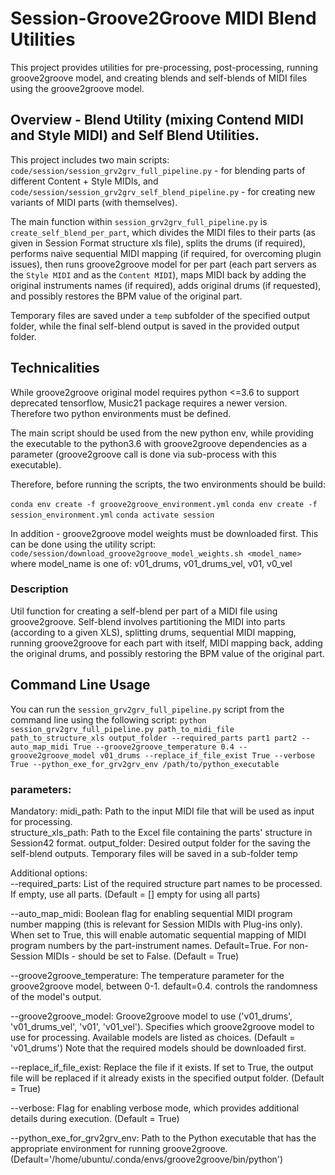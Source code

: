 # Session-Groove2Groove MIDI Blend Utilities
This project provides utilities for pre-processing, post-processing, running groove2groove model, and creating blends and self-blends of MIDI files using the groove2groove model.

## Overview - Blend Utility (mixing Contend MIDI and Style MIDI) and Self Blend Utilities.
This project includes two main scripts: 
`code/session/session_grv2grv_full_pipeline.py` - for blending parts of different Content + Style MIDIs, 
and `code/session/session_grv2grv_self_blend_pipeline.py` - for creating new variants of MIDI parts (with themselves).


The main function within `session_grv2grv_full_pipeline.py` is `create_self_blend_per_part`, which divides the MIDI files to their parts (as given in Session Format structure xls file), splits the drums (if required), performs naive sequential MIDI mapping (if required, for overcoming plugin issues), then runs groove2groove model for per part (each part servers as the `Style MIDI` and as the `Content MIDI`), maps MIDI back by adding the original instruments names (if required), adds original drums (if requested), and possibly restores the BPM value of the original part.

Temporary files are saved under a `temp` subfolder of the specified output folder, while the final self-blend output is saved in the provided output folder.

## Technicalities
While groove2groove original model requires python <=3.6 to support deprecated tensorflow, Music21 package requires a newer version. Therefore two python environments must be defined.

The main script should be used from the new python env, while providing the executable to the python3.6 with groove2groove dependencies as a parameter (groove2groove call is done via sub-process with this executable).

Therefore, before running the scripts, the two environments should be build:

```conda env create -f groove2groove_environment.yml```
```conda env create -f session_environment.yml```
```conda activate session```

In addition - groove2groove model weights must be downloaded first. This can be done using the utility script: 
```code/session/download_groove2groove_model_weights.sh <model_name>```
where model_name is one of: v01_drums, v01_drums_vel, v01, v0_vel

### Description

Util function for creating a self-blend per part of a MIDI file using groove2groove. Self-blend involves partitioning the MIDI into parts (according to a given XLS), splitting drums, sequential MIDI mapping, running groove2groove for each part with itself, MIDI mapping back, adding the original drums, and possibly restoring the BPM value of the original part.


## Command Line Usage
You can run the `session_grv2grv_full_pipeline.py` script from the command line using the following script:
```python session_grv2grv_full_pipeline.py path_to_midi_file path_to_structure_xls output_folder --required_parts part1 part2 --auto_map_midi True --groove2groove_temperature 0.4 --groove2groove_model v01_drums --replace_if_file_exist True --verbose True --python_exe_for_grv2grv_env /path/to/python_executable```

### parameters:
Mandatory:
  midi_path: Path to the input MIDI file that will be used as input for processing.      
  structure_xls_path: Path to the Excel file containing the parts' structure in Session42 format.
  output_folder: Desired output folder for the saving the self-blend outputs. 
    Temporary files will be saved in a sub-folder temp

Additional options:      
  --required_parts: List of the required structure part names to be processed. If empty, use all parts. (Default = [] empty for using all parts)
  
  --auto_map_midi: Boolean flag for enabling sequential MIDI program number mapping (this is relevant for Session MIDIs with Plug-ins only). 
      When set to True, this will enable automatic sequential mapping of MIDI program numbers by the part-instrument names. Default=True.
      For non-Session MIDIs - should be set to False. (Default = True)
  
  --groove2groove_temperature: The temperature parameter for the groove2groove model, between 0-1. default=0.4. controls the randomness of the model's output.

  --groove2groove_model: Groove2groove model to use ('v01_drums', 'v01_drums_vel', 'v01', 'v01_vel'). 
      Specifies which groove2groove model to use for processing. Available models are listed as choices. (Default = 'v01_drums') 
      Note that the required models should be downloaded first. 

  --replace_if_file_exist: Replace the file if it exists. 
  If set to True, the output file will be replaced if it already exists in the specified output folder. (Default = True)

  --verbose: Flag for enabling verbose mode, which provides additional details during execution. (Default = True)

  --python_exe_for_grv2grv_env: Path to the Python executable that has the appropriate environment for running groove2groove. (Default='/home/ubuntu/.conda/envs/groove2groove/bin/python')




